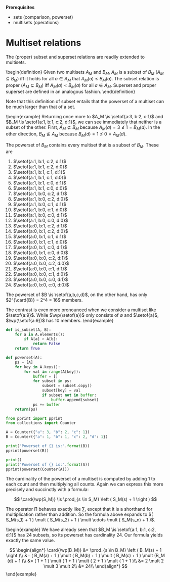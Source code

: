 **Prerequisites**

- sets (comparison, powerset)
- multisets (operations)

# Multiset relations

The (proper) subset and superset relations are readily extended to multisets.

\begin{definition}
    Given two multisets $A_M$ and $B_M$, $A_M$ is a subset of $B_M$ ($A_M \subseteq B_M$) iff it holds for all $a \in A_M$ that $A_M(a) \leq B_M(a)$.
    The subset relation is proper ($A_M \subsetneq B_M$) iff $A_M(a) < B_M(a)$ for all $a \in A_M$.
    Superset and proper superset are defined in an analogous fashion.
\end{definition}

Note that this definition of subset entails that the powerset of a multiset can be much larger than that of a set.

\begin{example}
Returning once more to $A_M \is \setof{a:3, b:2, c:1}$ and $B_M \is \setof{a:1, b:1, c:2, d:1}$, we can see immediately that neither is a subset of the other.
First, $A_M \not\subseteq B_M$ because $A_M(a) = 3 \not\leq 1 = B_M(a)$.
In the other direction, $B_M \not\subseteq A_M$ because $B_M(d) = 1 \not\leq 0 = A_M(d)$.

The powerset of $B_M$ contains every multiset that is a subset of $B_M$.
These are
<ol>
    <li>$\setof{a:1, b:1, c:2, d:1}$</li>
    <li>$\setof{a:1, b:1, c:2, d:0}$</li>
    <li>$\setof{a:1, b:1, c:1, d:1}$</li>
    <li>$\setof{a:1, b:1, c:1, d:0}$</li>
    <li>$\setof{a:1, b:1, c:0, d:1}$</li>
    <li>$\setof{a:1, b:1, c:0, d:0}$</li>
    <li>$\setof{a:1, b:0, c:2, d:1}$</li>
    <li>$\setof{a:1, b:0, c:2, d:0}$</li>
    <li>$\setof{a:1, b:0, c:1, d:1}$</li>
    <li>$\setof{a:1, b:0, c:1, d:0}$</li>
    <li>$\setof{a:1, b:0, c:0, d:1}$</li>
    <li>$\setof{a:1, b:0, c:0, d:0}$</li>
    <li>$\setof{a:0, b:1, c:2, d:1}$</li>
    <li>$\setof{a:0, b:1, c:2, d:0}$</li>
    <li>$\setof{a:0, b:1, c:1, d:1}$</li>
    <li>$\setof{a:0, b:1, c:1, d:0}$</li>
    <li>$\setof{a:0, b:1, c:0, d:1}$</li>
    <li>$\setof{a:0, b:1, c:0, d:0}$</li>
    <li>$\setof{a:0, b:0, c:2, d:1}$</li>
    <li>$\setof{a:0, b:0, c:2, d:0}$</li>
    <li>$\setof{a:0, b:0, c:1, d:1}$</li>
    <li>$\setof{a:0, b:0, c:1, d:0}$</li>
    <li>$\setof{a:0, b:0, c:0, d:1}$</li>
    <li>$\setof{a:0, b:0, c:0, d:0}$</li>
</ol>
The powerset of $B \is \setof{a,b,c,d}$, on the other hand, has only $2^{\card{B}} = 2^4 = 16$ members.

The contrast is even more pronounced when we consider a multiset like $\setof{a:9}$.
While $\wp(\setof{a})$ only consists of $\emptyset$ and $\setof{a}$, $\wp(\setof{a:9})$ has $10$ members.
\end{example}

```python
def is_subset(A, B):
    for a in A.elements():
        if A[a] > A[b]:
            return False
    return True

def powerset(A):
    ps = [A]
    for key in A.keys():
        for val in range(A[key]):
            buffer = []
            for subset in ps:
                subset = subset.copy()
                subset[key] = val
                if subset not in buffer:
                    buffer.append(subset)
            ps += buffer
    return(ps)

from pprint import pprint
from collections import Counter

A = Counter({"a": 3, "b": 2, "c": 1})
B = Counter({"a": 1, "b": 1, "c": 2, "d": 1})

print("Powerset of {} is:".format(B))
pprint(powerset(B))

print()
print("Powerset of {} is:".format(A))
pprint(powerset(Counter(A)))
```

The cardinality of the powerset of a multiset is computed by adding 1 to each count and then multiplying all counts.
Again we can express this more precisely and succinctly with a formula:

$$
    \card{\wp(S_M)} \is \prod_{s \in S_M} \left ( S_M(s) + 1 \right )
$$

The operator $\prod$ behaves exactly like $\sum$, except that it is a shorthand for multiplication rather than addition.
So the formula above expands to $( S_M(s_1) + 1 ) \mult ( S_M(s_2) + 1 ) \mult \cdots \mult ( S_M(s_n) + 1 )$.

\begin{example}
We have already seen that $B_M \is \setof{a:1, b:1, c:2, d:1}$ has 24 subsets, so its powerset has cardinality 24.
Our formula yields exactly the same value.

$$
\begin{align*}
    \card{\wp(B_M)} &= \prod_{s \in B_M} \left ( B_M(s) + 1 \right )\\
                    &= ( B_M(a) + 1 ) \mult ( B_M(b) + 1 ) \mult ( B_M(c) + 1 ) \mult (B_M (d) + 1 )\\
                    &= ( 1 + 1 ) \mult ( 1 + 1 ) \mult ( 2 + 1 ) \mult ( 1 + 1 )\\
                    &= 2 \mult 2 \mult 3 \mult 2\\
                    &= 24\\
\end{align*}
$$
\end{example}
